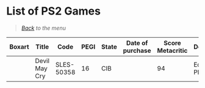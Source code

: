 # List of PS2 Games


> *[Back](../games.md) to the menu*



| Boxart | Title | Code | PEGI | State | Date of purchase | Score Metacritic | Description |  
| --- | --- | --- | --- | --- | --- | --- | --- |
|| Devil May Cry | SLES-50358 | 16 | CIB | | 94 | Edition Platinum |
